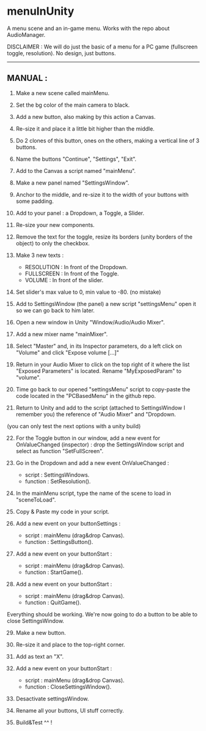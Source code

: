 # menuInUnity
 A menu scene and an in-game menu. Works with the repo about AudioManager.

 DISCLAIMER : We will do just the basic of a menu for a PC game (fullscreen toggle, resolution). No design, just buttons.

 -----------------
 MANUAL :
 -----------------

1. Make a new scene called mainMenu.

2. Set the bg color of the main camera to black.

3. Add a new button, also making by this action a Canvas.

4. Re-size it and place it a little bit higher than the middle. 

5. Do 2 clones of this button, ones on the others, making a vertical line of 3 buttons.

6. Name the buttons "Continue", "Settings", "Exit".

7. Add to the Canvas a script named "mainMenu".

8. Make a new panel named "SettingsWindow".

9. Anchor to the middle, and re-size it to the width of your buttons with some padding.

10. Add to your panel : a Dropdown, a Toggle, a Slider.

11. Re-size your new components.

12. Remove the text for the toggle, resize its borders (unity borders of the object) to only the checkbox.

13. Make 3 new texts :
    - RESOLUTION : In front of the Dropdown.
    - FULLSCREEN : In front of the Toggle.
    - VOLUME : In front of the slider.

14. Set slider's max value to 0, min value to -80. (no mistake)

15. Add to SettingsWindow (the panel) a new script "settingsMenu" open it so we can go back to him later.

16. Open a new window in Unity "Window/Audio/Audio Mixer".

17. Add a new mixer name "mainMixer".

18. Select "Master" and, in its Inspector parameters, do a left click on "Volume" and click "Expose volume [...]"

19. Return in your Audio Mixer to click on the top right of it where the list "Exposed Parameters" is located. Rename "MyExposedParam" to "volume".

20. Time go back to our opened "settingsMenu" script to copy-paste the code located in the "PCBasedMenu" in the github repo.

21. Return to Unity and add to the script (attached to SettingsWindow I remember you) the reference of "Audio Mixer" and "Dropdown.

(you can only test the next options with a unity build)

22. For the Toggle button in our window, add a new event for OnValueChanged (inspector) : drop the SettingsWindow script and select as function "SetFullScreen".

23. Go in the Dropdown and add a new event OnValueChanged : 
    - script : SettingsWindows.
    - function : SetResolution().

24. In the mainMenu script, type the name of the scene to load in "sceneToLoad".

25. Copy & Paste my code in your script.

26. Add a new event on your buttonSettings :
    - script : mainMenu (drag&drop Canvas).
    - function : SettingsButton().

27. Add a new event on your buttonStart :
    - script : mainMenu (drag&drop Canvas).
    - function : StartGame().

28. Add a new event on your buttonStart :
    - script : mainMenu (drag&drop Canvas).
    - function : QuitGame().

Everything should be working. We're now going to do a button to be able to close SettingsWindow.

29. Make a new button.

30. Re-size it and place to the top-right corner.

31. Add as text an "X".

32. Add a new event on your buttonStart :
    - script : mainMenu (drag&drop Canvas).
    - function : CloseSettingsWindow(). 

33. Desactivate settingsWindow.

34. Rename all your buttons, UI stuff correctly.

34. Build&Test ^^ !